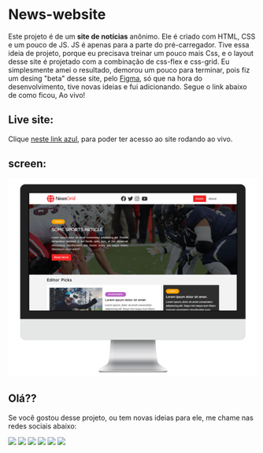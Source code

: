 # News-website

Este projeto é de um **site de notícias** anônimo. Ele é criado com HTML, CSS e um pouco de JS. JS é apenas para a parte do pré-carregador. Tive essa ideia de projeto, porque eu precisava treinar um pouco mais Css, e o layout desse site é projetado com a combinação de css-flex e css-grid. Eu simplesmente amei o resultado, demorou um pouco para terminar, pois fiz um desing "beta" desse site, pelo [Figma](https://www.figma.com/), só que na hora do desenvolvimento, tive novas ideias e fui adicionando. Segue o link abaixo de como ficou, Ao vivo!

## Live site:

Clique [neste link azul](https://cauathiago.github.io/projeto-news-website/index.html), para poder ter acesso ao site rodando ao vivo.

## screen:

![](imagens/screen.png)

## Olá??

Se você gostou desse projeto, ou tem novas ideias para ele, me chame nas redes sociais abaixo:

<a href="https://instagram.com/cauathiagooficial" target="_blank"><img src="https://img.shields.io/badge/-Instagram-%23E4405F?style=for-the-badge&logo=instagram&logoColor=white" target="_blank"></a>
<a href="https://twitter.com/CauThiago4" target="_blank"><img src="https://img.shields.io/badge/Twitter-1DA1F2?style=for-the-badge&logo=twitter&logoColor=white" target="_blank"></a>
<a href="https://wa.me/qr/AG6Z7FSEOQDTN1" target="_blank"><img src="https://img.shields.io/badge/WhatsApp-25D366?style=for-the-badge&logo=whatsapp&logoColor=white" target="_blank"></a> 
<a href="https://web.telegram.org/a/" target="_blank"><img src="https://img.shields.io/badge/Telegram-2CA5E0?style=for-the-badge&logo=telegram&logoColor=white" target="_blank"></a> 
<a href = "mailto: cauathiago.developer@gamil.com"><img src="https://img.shields.io/badge/-Gmail-%23333?style=for-the-badge&logo=gmail&logoColor=white" target="_blank"></a>
<a href="https://www.linkedin.com/in/cauathiago/" target="_blank"><img src="https://img.shields.io/badge/-LinkedIn-%230077B5?style=for-the-badge&logo=linkedin&logoColor=white" target="_blank"></a> 